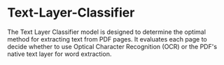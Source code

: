 # Text-Layer-Classifier
The Text Layer Classifier model is designed to determine the optimal method for extracting text from PDF pages. It evaluates each page to decide whether to use Optical Character Recognition (OCR) or the PDF's native text layer for word extraction.
